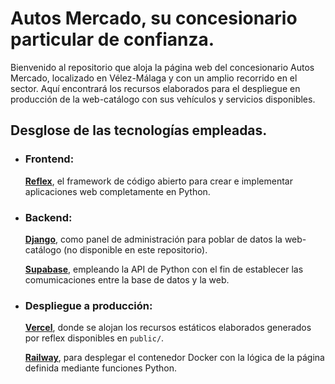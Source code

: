 # Autos Mercado, su concesionario particular de confianza.

Bienvenido al repositorio que aloja la página web del concesionario Autos Mercado, localizado en Vélez-Málaga y con un amplio recorrido en el sector. Aquí encontrará los recursos elaborados para el despliegue en producción de la web-catálogo con sus vehículos y servicios disponibles.

## Desglose de las tecnologías empleadas.
- ### Frontend:
  **[Reflex](https://reflex.dev/)**, el framework de código abierto para crear e implementar aplicaciones web completamente en Python.
  
- ### Backend:
  **[Django](https://www.djangoproject.com/)**, como panel de administración para poblar de datos la web-catálogo (no disponible en este repositorio).
  
  **[Supabase](https://supabase.com/)**, empleando la API de Python con el fin de establecer las comumicaciones entre la base de datos y la web.   
  
- ### Despliegue a producción:
  **[Vercel](https://vercel.com/)**, donde se alojan los recursos estáticos elaborados generados por reflex disponibles en `public/`.
  
  **[Railway](https://railway.com/)**, para desplegar el contenedor Docker con la lógica de la página definida mediante funciones Python. 
